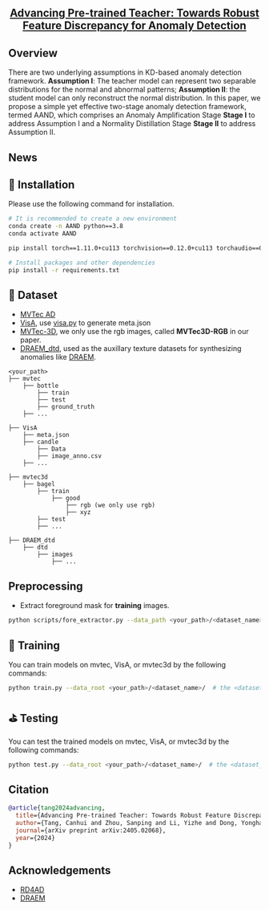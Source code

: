 
<h2 align="center">
<a href="https://arxiv.org/abs/2405.02068" target="_blank">Advancing Pre-trained Teacher: Towards Robust Feature Discrepancy for Anomaly Detection</a>
</h2>

## Overview


<!-- <div align="center">
    <img src="assets/framework.png" alt="framework" width="700" >
</div> -->

<!-- The experimental results of PARE-Net
<div align="center">
    <img src="assets/image.png" alt="framework" width="800" >
</div> -->
There are two underlying assumptions in KD-based anomaly detection framework. **Assumption I**: The teacher model can represent two separable distributions for the normal and abnormal patterns; **Assumption II**: the student model can only reconstruct the normal distribution. In this paper, we propose a simple yet effective two-stage anomaly detection framework, termed AAND, which comprises an Anomaly Amplification Stage **Stage I** to address Assumption I and a Normality Distillation Stage **Stage II** to address Assumption II. 



## News
<!-- 
2024.07.20: Code and pretrained models on 3DMatch and KITTI are released.

2024.07.14: Paper is available at [arXiv](https://arxiv.org/abs/2407.10142).

2024.07.04: Our paper is accepted by ECCV 2024!. -->

## 🔧  Installation

Please use the following command for installation.

```bash
# It is recommended to create a new environment
conda create -n AAND python==3.8
conda activate AAND

pip install torch==1.11.0+cu113 torchvision==0.12.0+cu113 torchaudio==0.11.0 --extra-index-url https://download.pytorch.org/whl/cu113

# Install packages and other dependencies
pip install -r requirements.txt
```


## 💾 Dataset

- [MVTec AD](https://www.mvtec.com/company/research/datasets/mvtec-ad)
- [VisA](https://amazon-visual-anomaly.s3.us-west-2.amazonaws.com/VisA_20220922.tar), use [visa.py](https://github.com/ByChelsea/VAND-APRIL-GAN/blob/master/data/visa.py) to generate meta.json
- [MVTec-3D](https://www.mvtec.com/company/research/datasets/mvtec-3d-ad), we only use the rgb images, called **MVTec3D-RGB** in our paper.
- [DRAEM_dtd](https://www.robots.ox.ac.uk/~vgg/data/dtd/), used as the auxillary texture datasets for synthesizing anomalies like [DRAEM](https://github.com/VitjanZ/DRAEM). 
```
<your_path>
├── mvtec
    ├── bottle
        ├── train
        ├── test
        ├── ground_truth
    ├── ...

├── VisA
    ├── meta.json
    ├── candle
        ├── Data
        ├── image_anno.csv
    ├── ...

├── mvtec3d
    ├── bagel
        ├── train
            ├── good
                ├── rgb (we only use rgb)
                ├── xyz
        ├── test
        ├── ...

├── DRAEM_dtd
    ├── dtd
        ├── images
            ├── ...
```

## Preprocessing
- Extract foreground mask for **training** images.

```bash
python scripts/fore_extractor.py --data_path <your_path>/<dataset_name>/ --aux_path <your_path>/dtd/images/  # the <dataset_name> is mvtec, VisA, or mvtec3d
```

<!-- ## ⚽ Demo
After installation, you can run the demo script in `experiments/3DMatch` by:
```bash
cd experiments/3DMatch
python demo.py
```

To test your own data, you can downsample the point clouds with 2.5cm and specify the data path:
```bash
python demo.py --src_file=your_data_path/src.npy --ref_file=your_data_path/ref.npy --gt_file=your_data_path/gt.npy --weights=../../pretrain/3dmatch.pth.tar
``` -->

## 🚅 Training
You can train models on mvtec, VisA, or mvtec3d by the following commands:
```bash
python train.py --data_root <your_path>/<dataset_name>/  # the <dataset_name> is mvtec, VisA, or mvtec3d
```


## ⛳ Testing
You can test the trained models on mvtec, VisA, or mvtec3d by the following commands:
```bash
python test.py --data_root <your_path>/<dataset_name>/  # the <dataset_name> is mvtec, VisA, or mvtec3d
```

## Citation

```bibtex
@article{tang2024advancing,
  title={Advancing Pre-trained Teacher: Towards Robust Feature Discrepancy for Anomaly Detection},
  author={Tang, Canhui and Zhou, Sanping and Li, Yizhe and Dong, Yonghao and Wang, Le},
  journal={arXiv preprint arXiv:2405.02068},
  year={2024}
}
```


## Acknowledgements
- [RD4AD](https://github.com/hq-deng/RD4AD)
- [DRAEM](https://github.com/VitjanZ/DRAEM)



